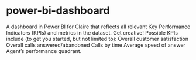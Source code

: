 # power-bi-dashboard
A dashboard in Power BI for Claire that reflects all relevant Key Performance Indicators (KPIs) and metrics in the dataset. Get creative!   Possible KPIs include (to get you started, but not limited to):  Overall customer satisfaction Overall calls answered/abandoned Calls by time Average speed of answer Agent’s performance quadrant.
